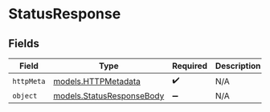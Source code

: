 # StatusResponse


## Fields

| Field                                                        | Type                                                         | Required                                                     | Description                                                  |
| ------------------------------------------------------------ | ------------------------------------------------------------ | ------------------------------------------------------------ | ------------------------------------------------------------ |
| `httpMeta`                                                   | [models.HTTPMetadata](../models/httpmetadata.md)             | :heavy_check_mark:                                           | N/A                                                          |
| `object`                                                     | [models.StatusResponseBody](../models/statusresponsebody.md) | :heavy_minus_sign:                                           | N/A                                                          |